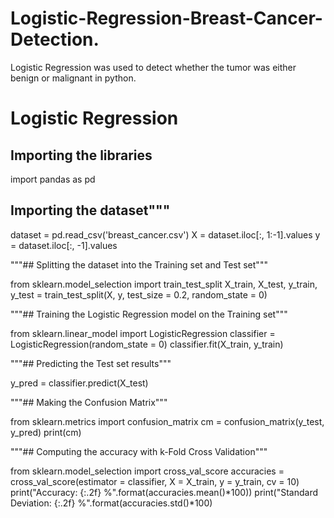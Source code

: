 # Logistic-Regression-Breast-Cancer-Detection.
Logistic Regression was used to detect whether the tumor was either benign or malignant in python.
# Logistic Regression

## Importing the libraries


import pandas as pd

## Importing the dataset"""

dataset = pd.read_csv('breast_cancer.csv')
X = dataset.iloc[:, 1:-1].values
y = dataset.iloc[:, -1].values

"""## Splitting the dataset into the Training set and Test set"""

from sklearn.model_selection import train_test_split
X_train, X_test, y_train, y_test = train_test_split(X, y, test_size = 0.2, random_state = 0)

"""## Training the Logistic Regression model on the Training set"""

from sklearn.linear_model import LogisticRegression
classifier = LogisticRegression(random_state = 0)
classifier.fit(X_train, y_train)

"""## Predicting the Test set results"""

y_pred = classifier.predict(X_test)

"""## Making the Confusion Matrix"""

from sklearn.metrics import confusion_matrix
cm = confusion_matrix(y_test, y_pred)
print(cm)

"""## Computing the accuracy with k-Fold Cross Validation"""

from sklearn.model_selection import cross_val_score
accuracies = cross_val_score(estimator = classifier, X = X_train, y = y_train, cv = 10)
print("Accuracy: {:.2f} %".format(accuracies.mean()*100))
print("Standard Deviation: {:.2f} %".format(accuracies.std()*100)
